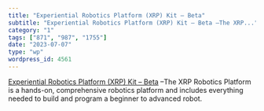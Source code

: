 ```yaml
---
title: "Experiential Robotics Platform (XRP) Kit – Beta"
subtitle: "Experiential Robotics Platform (XRP) Kit – Beta –The XRP..."
category: "1"
tags: ["871", "987", "1755"]
date: "2023-07-07"
type: "wp"
wordpress_id: 4561
---
```

[ Experiential Robotics Platform (XRP) Kit – Beta](https://www.sparkfun.com/products/22230) –The XRP Robotics Platform is a hands-on, comprehensive robotics platform and includes everything needed to build and program a beginner to advanced robot.
